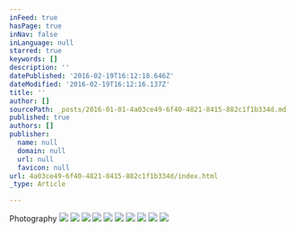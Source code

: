 ```yaml
---
inFeed: true
hasPage: true
inNav: false
inLanguage: null
starred: true
keywords: []
description: ''
datePublished: '2016-02-19T16:12:18.646Z'
dateModified: '2016-02-19T16:12:16.137Z'
title: ''
author: []
sourcePath: _posts/2016-01-01-4a03ce49-6f40-4821-8415-882c1f1b334d.md
published: true
authors: []
publisher:
  name: null
  domain: null
  url: null
  favicon: null
url: 4a03ce49-6f40-4821-8415-882c1f1b334d/index.html
_type: Article

---
```

Photography
![](https://s3-us-west-2.amazonaws.com/the-grid-img/p/146f48f9fa7f5cbe34f20aa32ae91f7579e4d402.jpg)
![](https://s3-us-west-2.amazonaws.com/the-grid-img/p/011b8570c51d3565a742a5814c0c0a3b132b3c6e.jpg)
![](https://s3-us-west-2.amazonaws.com/the-grid-img/p/ad17701680f5c7bdd9aa4d488d841df45c4cf867.jpg)
![](https://s3-us-west-2.amazonaws.com/the-grid-img/p/0761573bab63c6b6c832fe8ceba11b4566344c87.jpg)
![](https://s3-us-west-2.amazonaws.com/the-grid-img/p/69e256707a5d7e63418faf817d0d37a5b2006226.jpg)
![](https://s3-us-west-2.amazonaws.com/the-grid-img/p/ad88e2bc9b15d5b6eb55fe0a0d75d8f32d3a1b71.jpg)
![](https://s3-us-west-2.amazonaws.com/the-grid-img/p/c450d90fea20add7c5c6ec1654c78992bc8e6c99.jpg)
![](https://s3-us-west-2.amazonaws.com/the-grid-img/p/ca0531ffcf5df2499b967da71fae6f3cf8e82c79.jpg)
![](https://s3-us-west-2.amazonaws.com/the-grid-img/p/efc3b09bedae5b200cdb1a845c9b8f1ecb3b0365.jpg)
![](https://s3-us-west-2.amazonaws.com/the-grid-img/p/c523367476619660fb87bb4b0418b49fda0d5287.jpg)